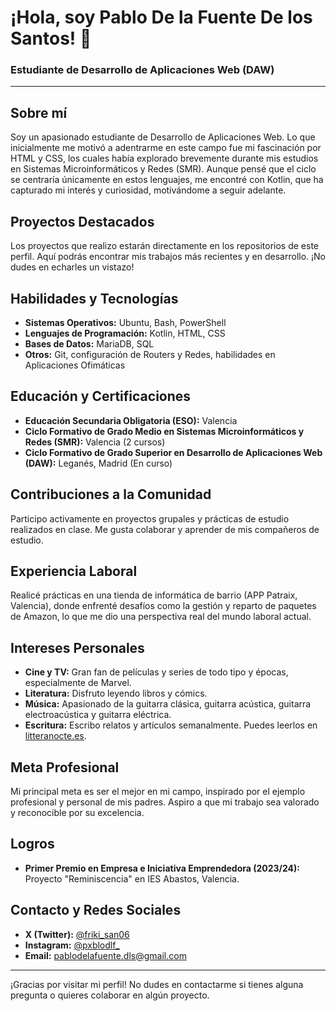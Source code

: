 # ¡Hola, soy Pablo De la Fuente De los Santos! 👋

### Estudiante de Desarrollo de Aplicaciones Web (DAW)

---

## Sobre mí

Soy un apasionado estudiante de Desarrollo de Aplicaciones Web. Lo que inicialmente me motivó a adentrarme en este campo fue mi fascinación por HTML y CSS, los cuales había explorado brevemente durante mis estudios en Sistemas Microinformáticos y Redes (SMR). Aunque pensé que el ciclo se centraría únicamente en estos lenguajes, me encontré con Kotlin, que ha capturado mi interés y curiosidad, motivándome a seguir adelante.

## Proyectos Destacados

Los proyectos que realizo estarán directamente en los repositorios de este perfil. Aquí podrás encontrar mis trabajos más recientes y en desarrollo. ¡No dudes en echarles un vistazo!

## Habilidades y Tecnologías

- **Sistemas Operativos:** Ubuntu, Bash, PowerShell
- **Lenguajes de Programación:** Kotlin, HTML, CSS
- **Bases de Datos:** MariaDB, SQL
- **Otros:** Git, configuración de Routers y Redes, habilidades en Aplicaciones Ofimáticas

## Educación y Certificaciones

- **Educación Secundaria Obligatoria (ESO):** Valencia
- **Ciclo Formativo de Grado Medio en Sistemas Microinformáticos y Redes (SMR):** Valencia (2 cursos)
- **Ciclo Formativo de Grado Superior en Desarrollo de Aplicaciones Web (DAW):** Leganés, Madrid (En curso)

## Contribuciones a la Comunidad

Participo activamente en proyectos grupales y prácticas de estudio realizados en clase. Me gusta colaborar y aprender de mis compañeros de estudio.

## Experiencia Laboral

Realicé prácticas en una tienda de informática de barrio (APP Patraix, Valencia), donde enfrenté desafíos como la gestión y reparto de paquetes de Amazon, lo que me dio una perspectiva real del mundo laboral actual.

## Intereses Personales

- **Cine y TV:** Gran fan de películas y series de todo tipo y épocas, especialmente de Marvel.
- **Literatura:** Disfruto leyendo libros y cómics.
- **Música:** Apasionado de la guitarra clásica, guitarra acústica, guitarra electroacústica y guitarra eléctrica.
- **Escritura:** Escribo relatos y artículos semanalmente. Puedes leerlos en [litteranocte.es](https://litteranocte.es).

## Meta Profesional

Mi principal meta es ser el mejor en mi campo, inspirado por el ejemplo profesional y personal de mis padres. Aspiro a que mi trabajo sea valorado y reconocible por su excelencia.

## Logros

- **Primer Premio en Empresa e Iniciativa Emprendedora (2023/24):** Proyecto "Reminiscencia" en IES Abastos, Valencia.

## Contacto y Redes Sociales

- **X (Twitter):** [@friki_san06](https://x.com/friki_san06)
- **Instagram:** [@pxblodlf_](https://www.instagram.com/pxblodlf_/)
- **Email:** pablodelafuente.dls@gmail.com

---

¡Gracias por visitar mi perfil! No dudes en contactarme si tienes alguna pregunta o quieres colaborar en algún proyecto.

